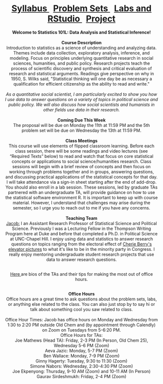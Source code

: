 <header>
  <h1> <a href="Syllabus.html"> Syllabus </a>&nbsp; <a href="ProblemSets.html"> Problem Sets </a> &nbsp; <a href="LabsRStudio.html">Labs and RStudio </a> &nbsp; <a href="Project.html"> Project</a> </h1>
  <nav>
 <header>
   <b>Welcome to Statistics 101L: Data Analysis and Statistical Inference!</b>
   <br><br>
   <b> Course Description</b>
    <br> 
Introduction to statistics as a science of understanding and analyzing data. Themes include data collection, exploratory analysis, inference, and modeling. Focus on       principles underlying quantitative research in social sciences, humanities, and public policy. Research projects teach the process of scientific discovery and synthesis and critical evaluation of research and statistical arguments. Readings give perspective on why in 1950, S. Wilks said, "Statistical thinking will one day be as necessary a        qualification  for efficient citizenship as the ability to read and write." 
  <br><br>
  <i>As a quantitative social scientist, I am particularly excited to show you how I use data to answer questions on a variety of topics in political science and public policy. We will also discuss how social scientists and humanists in other fields use data in their research.</i>
   <br><br>
   <b> Coming Due This Week</b> <br>
The proposal will be due on Monday the 11th at 11:59 PM and the 5th problem set will be due on Wednesday the 13th at 11:59 PM.
   <br><br>
   <b> Class Meetings </b><br>
This course will use elements of flipped classroom learning. Before each class session, there will be some readings and video lectures (see “Required Texts” below) to read and watch that focus on core statistical concepts or applications to social science/humanities research. Class sessions will begin with a brief review of concepts and then focus on working through problems together and in groups, answering questions, and discussing practical applications of the statistical concepts for that day. I will take attendance via a sign-in sheet starting after the end of add-drop. You should also enroll in a lab session. These sessions, led by graduate TAs partnered with an undergraduate TA, will provide guidance on how to use the statistical software environment R. It is important to keep up with course material. However, I understand that challenges may arise during the semester, so I urge you to reach out to me if you have any concerns.
   <br><br>
   <b> Teaching Team</b>
   <br>
   <a href="https://jacobfhsmith.github.io">Jacob:</a> I an Assistant Research Professor of Statistical Science and Political Science. Previously I was a Lecturing Fellow in the Thompson Writing Program here at Duke and before that completed a Ph.D. in Political Science at UNC-Chapel Hill. I enjoy using data and statistics to answer research questions on topics ranging from the electoral effect of <a href="https://libkey.io/libraries/229/articles/56283884/full-text-file?utm_source=api_871"> Cherie Berry's elevator pictures</a> to what it's like to be in the minority party in Congress. I really enjoy mentoring undergraduate student research projects that use data to answer research questions. <br> <br>
 
   <a href="https://github.com/jacobfhsmith/STA101-Fall-2021/blob/main/Meet%20the%20TAs.docx?raw=true"> Here </a> are bios of the TAs and their tips for making the most out of office hours. <br><br>
   
   <b>Office Hours</b> <br>
   Office hours are a great time to ask questions about the problem sets, labs, or anything else related to the class. You can also just stop by to say hi or talk about something cool you saw related to class. <br> <br>
   Office Hour Times: Jacob has office hours on Monday and Wednesday from 1:30 to 2:20 PM outside Old Chem and (by appointment through Calendly) on Zoom on Tuesdays from 5-6:20 PM.  <br>
   Office Hours for TAs: <br>
   Joe Mathews (Head TA): Friday, 2-3 PM (In Person, Old Chem 25), Wednesday 5-6 PM (Zoom) <br>
   Aeva Jazic: Monday, 5-7 PM (Zoom)  <br>
   Ben Wallace: Monday, 7-9 PM (Zoom)  <br>
   Ginny Hagerty: Tuesday, 9:30 to 11:30 (Zoom) <br>
   Simone Nabors: Wednesday, 2:30-4:30 PM (Zoom) <br>
   Joe Ekpenyong: Thursday, 9-10 AM (Zoom) and 10-11 AM (In Person) <br>
   Gaurav Sirdeshmukh: Friday, 2-4 PM (Zoom) <br>
   <br><br>
